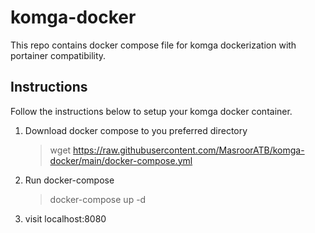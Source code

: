 # komga-docker

This repo contains docker compose file for komga dockerization with portainer compatibility.


## Instructions 

Follow the instructions below to setup your komga docker container.

 1. Download docker compose to you preferred directory
	 > wget https://raw.githubusercontent.com/MasroorATB/komga-docker/main/docker-compose.yml

 2. Run docker-compose
	 > docker-compose up -d

 4. visit localhost:8080
